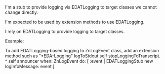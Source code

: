 I'm a stub to provide logging via EDATLogging to target classes we cannot change directly.

I'm expected to be used by extension methods to use EDATLogging.

I rely on EDATLogging to provide logging to target classes.

Example:

To add EDATLogging-based logging to ZnLogEvent class, add an extension method such as
"*EDA-Logging"
logToStdout
	self stopLoggingToTranscript.
   	^ self announcer when: ZnLogEvent do: [ :event | EDATLoggingStub new logInfoMessage: event ]